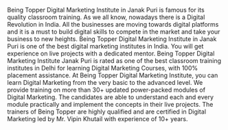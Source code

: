 Being Topper Digital Marketing Institute in Janak Puri is famous for its quality classroom training. As we all know, nowadays there is a Digital Revolution in India. All the businesses are moving towards digital platforms and it is a must to build digital skills to compete in the market and take your business to new heights. Being Topper Digital Marketing Institute in Janak Puri is one of the best digital marketing institutes in India. You will get experience on live projects with a dedicated mentor. Being Topper Digital Marketing Institute Janak Puri is rated as one of the best classroom training institutes in Delhi for learning Digital Marketing Courses, with 100% placement assistance. At Being Topper Digital Marketing Institute, you can learn Digital Marketing from the very basic to the advanced level. We provide training on more than 30+ updated power-packed modules of Digital Marketing. The candidates are able to understand each and every module practically and implement the concepts in their live projects. The trainers of Being Topper are highly qualified and are certified in Digital Marketing led by Mr. Vipin Khutail with experience of 10+ years.
